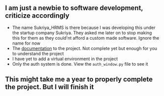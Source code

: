 ## I am just a newbie to software development, criticize accordingly
- The name Sukriya_HRMS is there because I was developing this under the startup company Sukriya. They asked me later on to stop making this for them as they could'nt afford a custom made software. Ignore the name for now
- The [documentation](https://github.com/Satyaki-78/Python_HRMS/blob/main/Python_HRMS%20documentation.pdf) to the project. Not complete yet but enough for you to understand the project
- I have yet to add a virtual environment in the project
- Only the auth system is done. View the `auth_window.py` file to see it

## This might take me a year to properly complete the project. But I will finish it
